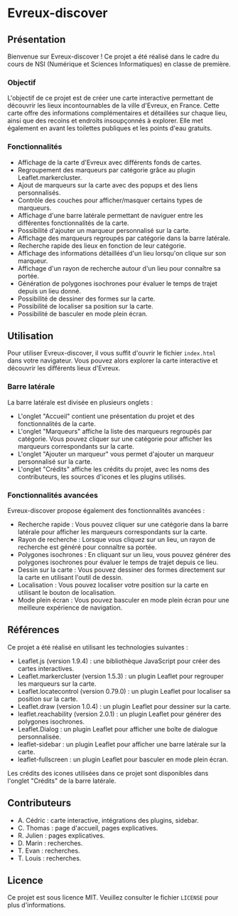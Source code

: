 # Evreux-discover

## Présentation

Bienvenue sur Evreux-discover ! Ce projet a été réalisé dans le cadre du cours de NSI (Numérique et Sciences Informatiques) en classe de première.

### Objectif

L'objectif de ce projet est de créer une carte interactive permettant de découvrir les lieux incontournables de la ville d'Evreux, en France. Cette carte offre des informations complémentaires et détaillées sur chaque lieu, ainsi que des recoins et endroits insoupçonnés à explorer. Elle met également en avant les toilettes publiques et les points d'eau gratuits.

### Fonctionnalités

- Affichage de la carte d'Evreux avec différents fonds de cartes.
- Regroupement des marqueurs par catégorie grâce au plugin Leaflet.markercluster.
- Ajout de marqueurs sur la carte avec des popups et des liens personnalisés.
- Contrôle des couches pour afficher/masquer certains types de marqueurs.
- Affichage d'une barre latérale permettant de naviguer entre les différentes fonctionnalités de la carte.
- Possibilité d'ajouter un marqueur personnalisé sur la carte.
- Affichage des marqueurs regroupés par catégorie dans la barre latérale.
- Recherche rapide des lieux en fonction de leur catégorie.
- Affichage des informations détaillées d'un lieu lorsqu'on clique sur son marqueur.
- Affichage d'un rayon de recherche autour d'un lieu pour connaître sa portée.
- Génération de polygones isochrones pour évaluer le temps de trajet depuis un lieu donné.
- Possibilité de dessiner des formes sur la carte.
- Possibilité de localiser sa position sur la carte.
- Possibilité de basculer en mode plein écran.

## Utilisation

Pour utiliser Evreux-discover, il vous suffit d'ouvrir le fichier `index.html` dans votre navigateur. Vous pouvez alors explorer la carte interactive et découvrir les différents lieux d'Evreux.

### Barre latérale

La barre latérale est divisée en plusieurs onglets :

- L'onglet "Accueil" contient une présentation du projet et des fonctionnalités de la carte.
- L'onglet "Marqueurs" affiche la liste des marqueurs regroupés par catégorie. Vous pouvez cliquer sur une catégorie pour afficher les marqueurs correspondants sur la carte.
- L'onglet "Ajouter un marqueur" vous permet d'ajouter un marqueur personnalisé sur la carte.
- L'onglet "Crédits" affiche les crédits du projet, avec les noms des contributeurs, les sources d'icones et les plugins utilisés.

### Fonctionnalités avancées

Evreux-discover propose également des fonctionnalités avancées :

- Recherche rapide : Vous pouvez cliquer sur une catégorie dans la barre latérale pour afficher les marqueurs correspondants sur la carte.
- Rayon de recherche : Lorsque vous cliquez sur un lieu, un rayon de recherche est généré pour connaître sa portée.
- Polygones isochrones : En cliquant sur un lieu, vous pouvez générer des polygones isochrones pour évaluer le temps de trajet depuis ce lieu.
- Dessin sur la carte : Vous pouvez dessiner des formes directement sur la carte en utilisant l'outil de dessin.
- Localisation : Vous pouvez localiser votre position sur la carte en utilisant le bouton de localisation.
- Mode plein écran : Vous pouvez basculer en mode plein écran pour une meilleure expérience de navigation.

## Références

Ce projet a été réalisé en utilisant les technologies suivantes :

- Leaflet.js (version 1.9.4) : une bibliothèque JavaScript pour créer des cartes interactives.
- Leaflet.markercluster (version 1.5.3) : un plugin Leaflet pour regrouper les marqueurs sur la carte.
- Leaflet.locatecontrol (version 0.79.0) : un plugin Leaflet pour localiser sa position sur la carte.
- Leaflet.draw (version 1.0.4) : un plugin Leaflet pour dessiner sur la carte.
- leaflet.reachability (version 2.0.1) : un plugin Leaflet pour générer des polygones isochrones.
- Leaflet.Dialog : un plugin Leaflet pour afficher une boîte de dialogue personnalisée.
- leaflet-sidebar : un plugin Leaflet pour afficher une barre latérale sur la carte.
- leaflet-fullscreen : un plugin Leaflet pour basculer en mode plein écran.

Les crédits des icones utilisées dans ce projet sont disponibles dans l'onglet "Crédits" de la barre latérale.

## Contributeurs

- A. Cédric : carte interactive, intégrations des plugins, sidebar.
- C. Thomas : page d'accueil, pages explicatives.
- R. Julien : pages explicatives.
- D. Marin : recherches.
- T. Evan : recherches.
- T. Louis : recherches.

## Licence

Ce projet est sous licence MIT. Veuillez consulter le fichier `LICENSE` pour plus d'informations.
